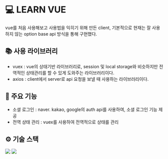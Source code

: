 # 💻 LEARN VUE

vue를 처음 사용해보고 사용법을 익히기 위해 만든 client, 기본적으로 현재는 잘 사용하지 않는 option base api 방식을 통해 구현했다.

## 📚 사용 라이브러리

- vuex : vue의 상태기반 라이브러리로, session 및 local storage와 비슷하지만 전역적인 상태관리를 할 수 있게 도와주는 라이브러리이다.
- axios : client에서 server로 api 요청을 보낼 때 사용하는 라이브러리이다.

## 🔔 주요 기능

- 소셜 로그인 : naver. kakao, google의 auth api를 사용하여, 소셜 로그인 기능 제공
- 전역 상태 관리 : vuex를 사용하여 전역적으로 상태를 관리

## ⚙️ 기술 스택
<img src="https://img.shields.io/badge/vue.js-4FC08D?style=for-the-badge&logo=vuedotjs&logoColor=white"> <img src="https://img.shields.io/badge/npm-CB3837?style=for-the-badge&logo=npm&logoColor=white"> 


